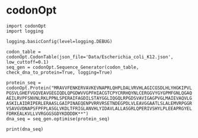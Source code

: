 # codonOpt

`import codonOpt`  
`import logging`  

`logging.basicConfig(level=logging.DEBUG)`  

`codon_table = codonOpt.CodonTable(json_file='Data/Escherichia_coli_K12.json', low_cuttoff=0.1)`  
`seq_gen = codonOpt.Sequence_Generator(codon_table, check_dna_to_protein=True, logging=True)`  

`protein_seq = codonOpt.Protein("MRAVVFENKERVAVKEVNAPRLQHPLDALVRVHLAGICGSDLHLYHGKIPVLPGSVLGHEFVGQVEAVGEGIQDLQPGDWVVGPFHIACGTCPYCRRHQYNLCERGGVYGYGPMFGNLQGAQAEILRVPFSNVNLRKLPPNLSPERAIFAGDILSTAYGGLIQGQLRPGDSVAVIGAGPVGLMAIEVAQVLGASKILAIDRIPERLERAASLGAIPINAEQENPVRRVRSETNDEGPDLVLEAVGGAATLSLALEMVRPGGRVSAVGVDNAPSFPFPLASGLVKDLTFRIGLANVHLYIDAVLALLASGRLQPERIVSHYLPLEEAPRGYELFDRKEALKVLLVVRGGGSGDYKDDDDK**")`  
`dna_seq = seq_gen.optimise(protein_seq)`  

`print(dna_seq)`  
